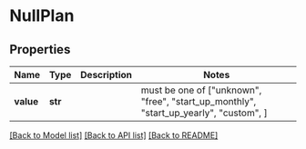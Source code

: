 # NullPlan


## Properties
Name | Type | Description | Notes
------------ | ------------- | ------------- | -------------
**value** | **str** |  |  must be one of ["unknown", "free", "start_up_monthly", "start_up_yearly", "custom", ]

[[Back to Model list]](../README.md#documentation-for-models) [[Back to API list]](../README.md#documentation-for-api-endpoints) [[Back to README]](../README.md)


